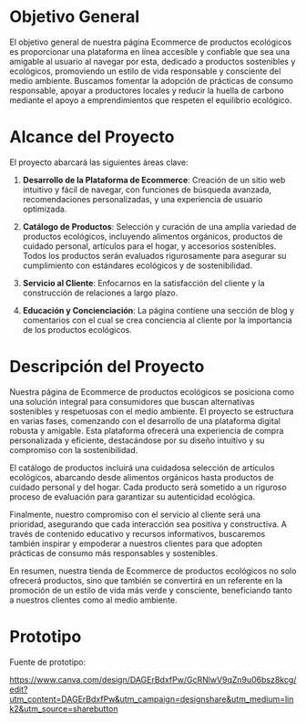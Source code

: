 # Objetivo General 

El objetivo general de nuestra página Ecommerce de productos ecológicos es proporcionar una plataforma en línea accesible y confiable que sea una amigable al usuario al navegar por esta, dedicado a productos sostenibles y ecológicos, promoviendo un estilo de vida responsable y consciente del medio ambiente. Buscamos fomentar la adopción de prácticas de consumo responsable, apoyar a productores locales y reducir la huella de carbono mediante el  apoyo a emprendimientos que respeten el equilibrio ecológico.


# Alcance del Proyecto

El proyecto abarcará las siguientes áreas clave:

1. **Desarrollo de la Plataforma de Ecommerce**: Creación de un sitio web intuitivo y fácil de navegar, con funciones de búsqueda avanzada, recomendaciones personalizadas, y una experiencia de usuario optimizada.

2. **Catálogo de Productos**: Selección y curación de una amplia variedad de productos ecológicos, incluyendo alimentos orgánicos, productos de cuidado personal, artículos para el hogar, y accesorios sostenibles. Todos los productos serán evaluados rigurosamente para asegurar su cumplimiento con estándares ecológicos y de sostenibilidad.

3. **Servicio al Cliente**: Enfocarnos en la satisfacción del cliente y la construcción de relaciones a largo plazo.

4. **Educación y Concienciación**: La página contiene una sección de blog y comentarios con el cual se crea conciencia al cliente por la importancia de los productos ecológicos.

# Descripción del Proyecto

Nuestra página de Ecommerce de productos ecológicos se posiciona como una solución integral para consumidores que buscan alternativas sostenibles y respetuosas con el medio ambiente. El proyecto se estructura en varias fases, comenzando con el desarrollo de una plataforma digital robusta y amigable. Esta plataforma ofrecerá una experiencia de compra personalizada y eficiente, destacándose por su diseño intuitivo y su compromiso con la sostenibilidad.

El catálogo de productos incluirá una cuidadosa selección de artículos ecológicos, abarcando desde alimentos orgánicos hasta productos de cuidado personal y del hogar. Cada producto será sometido a un riguroso proceso de evaluación para garantizar su autenticidad ecológica.

Finalmente, nuestro compromiso con el servicio al cliente será una prioridad, asegurando que cada interacción sea positiva y constructiva. A través de contenido educativo y recursos informativos, buscaremos también inspirar y empoderar a nuestros clientes para que adopten prácticas de consumo más responsables y sostenibles.

En resumen, nuestra tienda de Ecommerce de productos ecológicos no solo ofrecerá productos, sino que también se convertirá en un referente en la promoción de un estilo de vida más verde y consciente, beneficiando tanto a nuestros clientes como al medio ambiente.

# Prototipo

Fuente de prototipo: 

https://www.canva.com/design/DAGErBdxfPw/GcRNlwV9qZn9u06bsz8kcg/edit?utm_content=DAGErBdxfPw&utm_campaign=designshare&utm_medium=link2&utm_source=sharebutton



